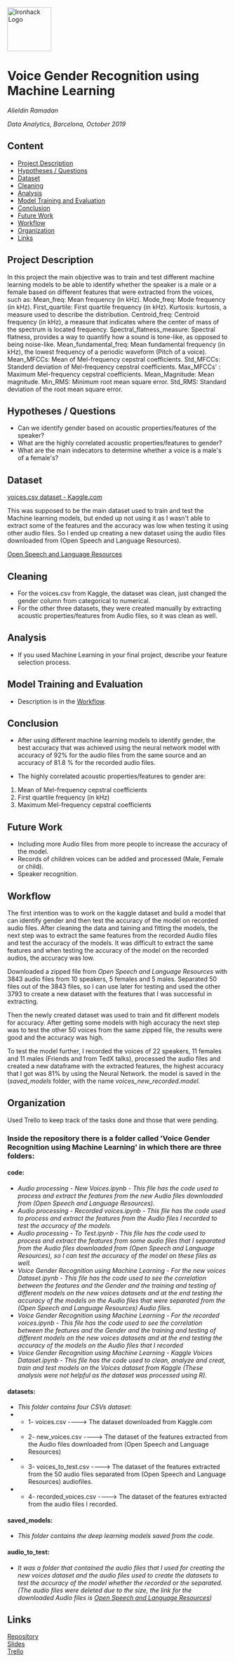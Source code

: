 <img src="https://bit.ly/2VnXWr2" alt="Ironhack Logo" width="100"/>

# Voice Gender Recognition using Machine Learning
*Alieldin Ramadan*

*Data Analytics, Barcelona, October 2019*

## Content
- [Project Description](#project-description)
- [Hypotheses / Questions](#hypotheses-questions)
- [Dataset](#dataset)
- [Cleaning](#cleaning)
- [Analysis](#analysis)
- [Model Training and Evaluation](#model-training-and-evaluation)
- [Conclusion](#conclusion)
- [Future Work](#future-work)
- [Workflow](#workflow)
- [Organization](#organization)
- [Links](#links)

## Project Description
In this project the main objective was to train and test different machine learning models to be able to identify whether the speaker is a male or a female based on different features that were extracted from the voices, such as:
Mean_freq: Mean frequency (in kHz).
Mode_freq: Mode frequency (in kHz).
First_quartile: First quartile frequency (in kHz).
Kurtosis: kurtosis, a measure used to describe the distribution.
Centroid_freq: Centroid frequency (in kHz), a measure that indicates where the center of mass of the spectrum is located frequency.
Spectral_flatness_measure: Spectral flatness, provides a way to quantify how a sound is tone-like, as opposed to being noise-like.
Mean_fundamental_freq: Mean fundamental frequency (in kHz), the lowest frequency of a periodic waveform (Pitch of a voice).
Mean_MFCCs: Mean of Mel-frequency cepstral coefficients.
Std_MFCCs: Standerd deviation of Mel-frequency cepstral coefficients.
Max_MFCCs' : Maximum Mel-frequency cepstral coefficients.
Mean_Magnitude: Mean magnitude. 
Min_RMS: Minimum root mean square error.
Std_RMS: Standard deviation of the root mean square error.



## Hypotheses / Questions
* Can we identify gender based on acoustic properties/features of the speaker?
* What are the highly correlated acoustic properties/features to gender?
* What are the main indecators to determine whether a voice is a male's of a female's?

## Dataset
[voices.csv dataset - Kaggle.com](https://www.kaggle.com/primaryobjects/voicegender)

This was supposed to be the main dataset used to train and test the Machine learning models, but ended up not using it as I wasn't able to extract some of the features and the accuracy was low when testing it using other audio files. So I ended up creating a new dataset using the audio files downloaded from (Open Speech and Language Resources).

[Open Speech and Language Resources](http://www.openslr.org/45/)

## Cleaning
- For the voices.csv from Kaggle, the dataset was clean, just changed the gender column from categorical to numerical.
- For the other three datasets, they were created manually by extracting acoustic properties/features from Audio files, so it was clean as well.

## Analysis
* If you used Machine Learning in your final project, describe your feature selection process.

## Model Training and Evaluation
* Description is in the [Workflow](#workflow).

## Conclusion
* After using different machine learning models to identify gender, the best accuracy that was achieved using the neural network model with accuracy of 92% for the audio files from the same source and an accuracy of 81.8 % for the recorded audio files.

* The highly correlated acoustic properties/features to gender are:
1) Mean of Mel-frequency cepstral coefficients
2) First quartile frequency (in kHz)
3) Maximum Mel-frequency cepstral coefficients

## Future Work
- Including more Audio files from more people to increase the accuracy of the model.
- Records of children voices can be added and processed (Male, Female or child).
- Speaker recognition.

## Workflow
The first intention was to work on the kaggle dataset and build a model that can identify gender and then test the accuracy of the model on recorded audio files. After cleaning the data and taining and fitting the models, the next step was to extract the same features from the recorded Audio files and test the accuracy of the models. It was difficult to extract the same features and when testing the accuracy of the model on the recorded audios, the accuracy was low.

Downloaded a zipped file from *Open Speech and Language Resources* with 3843 audio files from 10 speakers, 5 females and 5 males. Separated 50 files out of the 3843 files, so I can use later for testing and used the other 3793 to create a new dataset with the features that I was successful in extracting.

Then the newly created dataset was used to train and fit different models for accuracy. After getting some models with high accuracy the next step was to test the other 50 voices from the same zipped file, the results were good and the accuracy was high.

To test the model further, I recorded the voices of 22 speakers, 11 females and 11 males (Friends and from TedX talks), processed the audio files and created a new dataframe with the extracted features, the highest accuracy that I got was 81% by using the Neural Network.
the model is saved in the (*saved_models* folder, with the name *voices_new_recorded.model*.

## Organization
Used Trello to keep track of the tasks done and those that were pending.

### Inside the repository there is a folder called 'Voice Gender Recognition using Machine Learning' in which there are three folders:
#### code:
- *Audio processing - New Voices.ipynb - This file has the code used to process and extract the features from the new Audio files downloaded from (Open Speech and Language Resources).*
- *Audio processing - Recorded voices.ipynb - This file has the code used to process and extract the features from the Audio files I recorded to test the accuracy of the models.*
- *Audio processing - To Test.ipynb - This file has the code used to process and extract the features from some audio files that I separated from the Audio files downloaded from (Open Speech and Language Resources), so I can test the accuracy of the model on these files as well.*
- *Voice Gender Recognition using Machine Learning - For the new voices Dataset.ipynb - This file has the code used to see the correlation between the features and the Gender and the training and testing of different models on the new voices datasets and at the end testing the accuracy of the models on the Audio files that were separated from the (Open Speech and Language Resources) Audio files.*
- *Voice Gender Recognition using Machine Learning - For the recorded voices.ipynb - This file has the code used to see the correlation between the features and the Gender and the training and testing of different models on the new voices datasets and at the end testing the accuracy of the models on the Audio files that I recorded*
- *Voice Gender Recognition using Machine Learning - Kaggle Voices Dataset.ipynb - This file has the code used to clean, analyze and creat, train and test models on the Voices dataset from Kaggle (These analysis were not helpful as the dataset was processed using R).*

#### datasets:
- *This folder contains four CSVs dataset:*
- - 1- voices.csv                   ---->  The dataset downloaded from Kaggle.com
- - 2- new_voices.csv               ---->  The dataset of the features extracted from the Audio files downloaded from (Open Speech and Language Resources)
- - 3- voices_to_test.csv           ---->  The dataset of the features extracted from the 50 audio files separated from (Open Speech and Language Resources) audiofiles.
- - 4- recorded_voices.csv          ---->  The dataset of the features extracted from the audio files I recorded.

#### saved_models:
- *This folder contains the deep learning models saved from the code.*

#### audio_to_test:
- *It was a folder that contained the audio files that I used for creating the new voices dataset and the audio files used to create the datasets to test the accuracy of the model whether the recorded or the separated. (The audio files were deleted due to the size, the link for the downloaded Audio files is [Open Speech and Language Resources](http://www.openslr.org/45/))*


## Links

[Repository](https://github.com/alieldinramadan/Project-Week-8-Final-Project)  
[Slides](https://docs.google.com/presentation/d/1FOXif4Rt3PdMC8ju35J6V7yDKksEyFi0MLDijOav8KE/edit?usp=sharing)  
[Trello](https://trello.com/b/A73tKFUM/project-5)  
